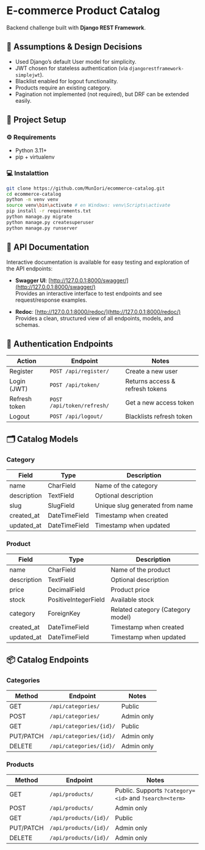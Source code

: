 # E-commerce Product Catalog

Backend challenge built with **Django REST Framework**.

## 📝 Assumptions & Design Decisions

- Used Django’s default User model for simplicity.
- JWT chosen for stateless authentication (via `djangorestframework-simplejwt`).
- Blacklist enabled for logout functionality.
- Products require an existing category.
- Pagination not implemented (not required), but DRF can be extended easily.

## 🚀 Project Setup

### ⚙️ Requirements

- Python 3.11+
- pip + virtualenv

### 💻 Instalattion

```bash
git clone https://github.com/MunIori/ecommerce-catalog.git
cd ecommerce-catalog
python -m venv venv
source venv\bin\activate # en Windows: venv\Scripts\activate
pip install -r requirements.txt
python manage.py migrate
python manage.py createsuperuser
python manage.py runserver
```

## 📖 API Documentation

Interactive documentation is available for easy testing and exploration of the API endpoints:

- **Swagger UI**: [http://127.0.0.1:8000/swagger/](http://127.0.0.1:8000/swagger/)  
  Provides an interactive interface to test endpoints and see request/response examples.

- **Redoc**: [http://127.0.0.1:8000/redoc/](http://127.0.0.1:8000/redoc/)  
  Provides a clean, structured view of all endpoints, models, and schemas.

## 🔑 Authentication Endpoints

| Action          | Endpoint                    | Notes                       |
|-----------------|-----------------------------|-----------------------------|
| Register        | `POST /api/register/`       | Create a new user           |
| Login (JWT)     | `POST /api/token/`          | Returns access & refresh tokens |
| Refresh token   | `POST /api/token/refresh/`  | Get a new access token      |
| Logout          | `POST /api/logout/`         | Blacklists refresh token    |

## 🗂️ Catalog Models

### Category

| Field      | Type        | Description                       |
|------------|-------------|-----------------------------------|
| name       | CharField   | Name of the category               |
| description| TextField   | Optional description               |
| slug       | SlugField   | Unique slug generated from name    |
| created_at | DateTimeField | Timestamp when created           |
| updated_at | DateTimeField | Timestamp when updated           |

### Product

| Field      | Type          | Description                                     |
|------------|---------------|-------------------------------------------------|
| name       | CharField     | Name of the product                             |
| description| TextField     | Optional description                            |
| price      | DecimalField  | Product price                                   |
| stock      | PositiveIntegerField | Available stock                             |
| category   | ForeignKey    | Related category (Category model)              |
| created_at | DateTimeField | Timestamp when created                          |
| updated_at | DateTimeField | Timestamp when updated                          |

## 📦 Catalog Endpoints

### Categories

| Method    | Endpoint                 | Notes      |
|-----------|--------------------------|------------|
| GET       | `/api/categories/`       | Public     |
| POST      | `/api/categories/`       | Admin only |
| GET       | `/api/categories/{id}/`  | Public     |
| PUT/PATCH | `/api/categories/{id}/`  | Admin only |
| DELETE    | `/api/categories/{id}/`  | Admin only |

### Products

| Method    | Endpoint                 | Notes                                           |
|-----------|--------------------------|-------------------------------------------------|
| GET       | `/api/products/`         | Public. Supports `?category=<id>` and `?search=<term>` |
| POST      | `/api/products/`         | Admin only                                      |
| GET       | `/api/products/{id}/`    | Public                                          |
| PUT/PATCH | `/api/products/{id}/`    | Admin only                                      |
| DELETE    | `/api/products/{id}/`    | Admin only                                      |
